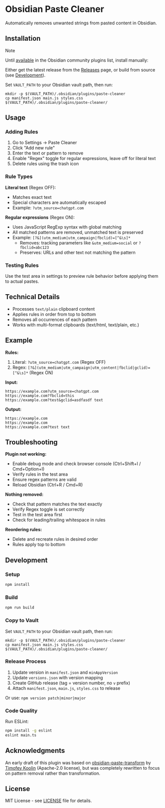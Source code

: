# Obsidian Paste Cleaner

Automatically removes unwanted strings from pasted content in Obsidian.

## Installation

> [!NOTE]
> Until [available](https://github.com/obsidianmd/obsidian-releases/pull/8137#issuecomment-3396033387) in the Obsidian community plugins list, install manually:
>
> Either get the latest release from the [Releases](https://github.com/fry69/obsidian-paste-cleaner/releases) page, or build from source (see [Development](#development)).
>
> Set `VAULT_PATH` to your Obsidian vault path, then run:
> ```shell
> mkdir -p $(VAULT_PATH)/.obsidian/plugins/paste-cleaner
> cp manifest.json main.js styles.css $(VAULT_PATH)/.obsidian/plugins/paste-cleaner/
> ```

## Usage

### Adding Rules

1. Go to Settings → Paste Cleaner
2. Click "Add new rule"
3. Enter the text or pattern to remove
4. Enable "Regex" toggle for regular expressions, leave off for literal text
5. Delete rules using the trash icon

### Rule Types

**Literal text** (Regex OFF):
- Matches exact text
- Special characters are automatically escaped
- Example: `?utm_source=chatgpt.com`

**Regular expressions** (Regex ON):
- Uses JavaScript RegExp syntax with global matching
- All matched patterns are removed, unmatched text is preserved
- Example: `[?&](utm_medium|utm_campaign|fbclid)=[^&\s]*`
  - Removes: tracking parameters like `&utm_medium=social` or `?fbclid=abc123`
  - Preserves: URLs and other text not matching the pattern

### Testing Rules

Use the test area in settings to preview rule behavior before applying them to actual pastes.

## Technical Details

- Processes `text/plain` clipboard content
- Applies rules in order from top to bottom
- Removes all occurrences of each pattern
- Works with multi-format clipboards (text/html, text/plain, etc.)

## Example

**Rules:**
1. Literal: `?utm_source=chatgpt.com` (Regex OFF)
2. Regex: `[?&](utm_medium|utm_campaign|utm_content|fbclid|gclid)=[^&\s]*` (Regex ON)

**Input:**
```
https://example.com?utm_source=chatgpt.com
https://example.com?fbclid=this
https://example.com?test&gclid=asdfasdf text
```

**Output:**
```
https://example.com
https://example.com
https://example.com?test text
```

## Troubleshooting

**Plugin not working:**
- Enable debug mode and check browser console (Ctrl+Shift+I / Cmd+Option+I)
- Verify rules in the test area
- Ensure regex patterns are valid
- Reload Obsidian (Ctrl+R / Cmd+R)

**Nothing removed:**
- Check that pattern matches the text exactly
- Verify Regex toggle is set correctly
- Test in the test area first
- Check for leading/trailing whitespace in rules

**Reordering rules:**
- Delete and recreate rules in desired order
- Rules apply top to bottom

## Development

### Setup

```bash
npm install
```

### Build

```bash
npm run build
```

### Copy to Vault

Set `VAULT_PATH` to your Obsidian vault path, then run:
```shell
mkdir -p $(VAULT_PATH)/.obsidian/plugins/paste-cleaner
cp manifest.json main.js styles.css $(VAULT_PATH)/.obsidian/plugins/paste-cleaner/
```

### Release Process

1. Update version in `manifest.json` and `minAppVersion`
2. Update `versions.json` with version mapping
3. Create GitHub release (tag = version number, no `v` prefix)
4. Attach `manifest.json`, `main.js`, `styles.css` to release

Or use: `npm version patch|minor|major`

### Code Quality

Run ESLint:
```bash
npm install -g eslint
eslint main.ts
```

## Acknowledgments

An early draft of this plugin was based on [obsidian-paste-transform](https://github.com/rekby/obsidian-paste-transform) by [Timofey Koolin](https://github.com/rekby) (Apache-2.0 license), but was completely rewritten to focus on pattern removal rather than transformation.

## License

MIT License - see [LICENSE](LICENSE) file for details.

